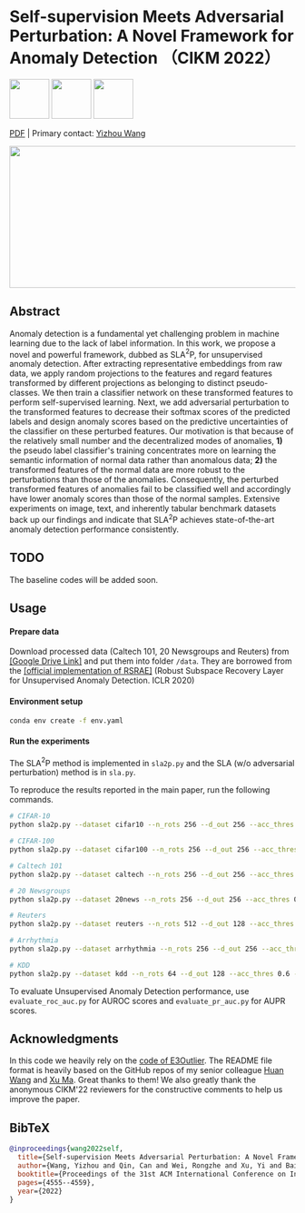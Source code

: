 # Self-supervision Meets Adversarial Perturbation: A Novel Framework for Anomaly Detection （CIKM 2022）


<div align="left">
    <a><img src="images/smile.png"  height="70px" ></a>
    <a><img src="images/neu.png"  height="70px" ></a>
    <a><img src="images/purdue_smaller.png"  height="70px" ></a>
</div>

 [PDF](https://dl.acm.org/doi/pdf/10.1145/3511808.3557697) | Primary contact: [Yizhou Wang](mailto:wyzjack990122@gmail.com)

<div align="center">
  <img src="images/framework.png" width="850px" height="250px">
</div>


## Abstract

Anomaly detection is a fundamental yet challenging problem in machine learning due to the lack of label information. In this work, we propose a novel and powerful framework, dubbed as SLA$^2$P, for unsupervised anomaly detection. After extracting representative embeddings from raw data, we apply random projections to the features and regard features transformed by different projections as belonging to distinct pseudo-classes. We then train a classifier network on these transformed features to perform self-supervised learning. Next, we add adversarial perturbation to the transformed features to decrease their softmax scores of the predicted labels and design anomaly scores based on the predictive uncertainties of the classifier on these perturbed features. Our motivation is that because of the relatively small number and the decentralized modes of anomalies, **1)** the pseudo label classifier's training concentrates more on learning the semantic information of normal data rather than anomalous data; **2)** the transformed features of the normal data are more robust to the perturbations than those of the anomalies. Consequently, the perturbed transformed features of anomalies fail to be classified well and accordingly have lower anomaly scores than those of the normal samples. Extensive experiments on image, text, and inherently tabular benchmark datasets back up our findings and indicate that SLA$^2$P achieves state-of-the-art anomaly detection performance consistently.

## TODO
The baseline codes will be added soon.

## Usage

#### Prepare data

Download processed data (Caltech 101, 20 Newsgroups and Reuters) from [[Google Drive Link]](https://drive.google.com/drive/folders/11Bvi9x3dfDql5tov4NmEgVtLGQRFKPSy?usp=sharing) and put them into folder `/data`. They are borrowed from the [[official implementation of RSRAE]](https://github.com/dmzou/RSRAE) (Robust Subspace Recovery Layer for Unsupervised Anomaly Detection. ICLR 2020)


#### Environment setup

```bash
conda env create -f env.yaml
```

#### Run the experiments

The SLA$^2$P method is implemented in `sla2p.py` and the SLA (w/o adversarial perturbation) method is in `sla.py`. 

To reproduce the results reported in the main paper, run the following commands.

```bash
# CIFAR-10
python sla2p.py --dataset cifar10 --n_rots 256 --d_out 256 --acc_thres 0.6 --epsilon 1000

# CIFAR-100
python sla2p.py --dataset cifar100 --n_rots 256 --d_out 256 --acc_thres 0.6 --epsilon 10000

# Caltech 101
python sla2p.py --dataset caltech --n_rots 256 --d_out 256 --acc_thres 0.6 --epsilon 1000

# 20 Newsgroups
python sla2p.py --dataset 20news --n_rots 256 --d_out 256 --acc_thres 0.75 --epsilon 10

# Reuters
python sla2p.py --dataset reuters --n_rots 512 --d_out 128 --acc_thres 0.3 --epsilon 100

# Arrhythmia
python sla2p.py --dataset arrhythmia --n_rots 256 --d_out 256 --acc_thres 0.6 --epsilon 1000

# KDD
python sla2p.py --dataset kdd --n_rots 64 --d_out 128 --acc_thres 0.6 --epsilon 1000

``` 

To evaluate Unsupervised Anomaly Detection performance, use `evaluate_roc_auc.py` for AUROC scores and `evaluate_pr_auc.py` for AUPR scores.



## Acknowledgments
In this code we heavily rely on the [code of E3Outlier](https://github.com/demonzyj56/E3Outlier). The README file format is heavily based on the GitHub repos of my senior colleague [Huan Wang](https://github.com/MingSun-Tse) and [Xu Ma](https://github.com/ma-xu). Great thanks to them! We also greatly thank the anonymous CIKM'22 reviewers for the constructive comments to help us improve the paper. 


## BibTeX

```BibTeX
@inproceedings{wang2022self,
  title={Self-supervision Meets Adversarial Perturbation: A Novel Framework for Anomaly Detection},
  author={Wang, Yizhou and Qin, Can and Wei, Rongzhe and Xu, Yi and Bai, Yue and Fu, Yun},
  booktitle={Proceedings of the 31st ACM International Conference on Information \& Knowledge Management},
  pages={4555--4559},
  year={2022}
}
```
